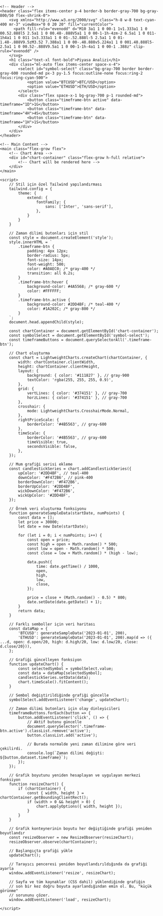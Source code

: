 <!DOCTYPE html>
<html lang="tr">
<head>
    <meta charset="UTF-8">
    <meta name="viewport" content="width=device-width, initial-scale=1.0">
    <title>Finansal Grafik</title>
    <!-- Tailwind CSS -->
    <script src="https://cdn.tailwindcss.com"></script>
    <!-- Lightweight Charts by TradingView (Specific Version) -->
    <script src="https://unpkg.com/lightweight-charts@3.8.0/dist/lightweight-charts.standalone.production.js"></script>
    <style>
        /* Sayfanın tamamını kaplaması ve kaydırma çubuklarını kaldırması için */
        html, body {
            width: 100%; /* Genişliğin tüm ekranı kapladığından emin ol */
            height: 100%;
            margin: 0;
            padding: 0; /* Tarayıcı varsayılan boşluklarını sıfırla */
            overflow: hidden; /* Kaydırma çubuklarını kesin olarak engelle */
            font-family: 'Inter', sans-serif;
        }
        /* Google Fonts */
        @import url('https://fonts.googleapis.com/css2?family=Inter:wght@400;500;600;700&display=swap');
    </style>
</head>
<body class="bg-gray-900 text-white flex flex-col h-screen">

    <!-- Header -->
    <header class="flex items-center p-4 border-b border-gray-700 bg-gray-800/50 flex-shrink-0">
        <svg xmlns="http://www.w3.org/2000/svg" class="h-8 w-8 text-cyan-400 mr-3" viewBox="0 0 20 20" fill="currentColor">
          <path fill-rule="evenodd" d="M10 3a1 1 0 00-1 1v1.333a1 1 0 00.52.888l5 2.5a1 1 0 00.48-.888V5a1 1 0 00-1-1h-4zm-2 6.5a1 1 0 011-1h4a1 1 0 011 1v3.333a1 1 0 01-.52.888l-5 2.5a1 1 0 01-1.48-.888V9.5zM3.52 7.388a1 1 0 00-.48.888v5.224a1 1 0 001.48.888l5-2.5a1 1 0 00.52-.888V9.5a1 1 0 00-1-1h-4a1 1 0 00-1 .388z" clip-rule="evenodd" />
        </svg>
        <h1 class="text-xl font-bold">Piyasa Analizi</h1>
        <div class="ml-auto flex items-center space-x-4">
            <select id="symbol-select" class="bg-gray-700 border border-gray-600 rounded-md px-3 py-1.5 focus:outline-none focus:ring-2 focus:ring-cyan-500">
                <option value="BTCUSD">BTC/USD</option>
                <option value="ETHUSD">ETH/USD</option>
            </select>
            <div class="flex space-x-1 bg-gray-700 p-1 rounded-md">
                <button class="timeframe-btn active" data-timeframe="1D">1G</button>
                <button class="timeframe-btn" data-timeframe="4H">4S</button>
                <button class="timeframe-btn" data-timeframe="1H">1S</button>
            </div>
        </div>
    </header>

    <!-- Main Content -->
    <main class="flex-grow flex">
        <!-- Chart Area -->
        <div id="chart-container" class="flex-grow h-full relative">
            <!-- Chart will be rendered here -->
        </div>
    </main>

    <script>
        // Stil için özel Tailwind yapılandırması
        tailwind.config = {
            theme: {
                extend: {
                    fontFamily: {
                        sans: ['Inter', 'sans-serif'],
                    },
                }
            }
        }

        // Zaman dilimi butonları için stil
        const style = document.createElement('style');
        style.innerHTML = `
            .timeframe-btn {
                padding: 4px 12px;
                border-radius: 5px;
                font-size: 14px;
                font-weight: 500;
                color: #A0AEC0; /* gray-400 */
                transition: all 0.2s;
            }
            .timeframe-btn:hover {
                background-color: #4A5568; /* gray-600 */
                color: #FFFFFF;
            }
            .timeframe-btn.active {
                background-color: #2DD4BF; /* teal-400 */
                color: #1A202C; /* gray-800 */
            }
        `;
        document.head.appendChild(style);

        const chartContainer = document.getElementById('chart-container');
        const symbolSelect = document.getElementById('symbol-select');
        const timeframeButtons = document.querySelectorAll('.timeframe-btn');

        // Chart oluşturma
        const chart = LightweightCharts.createChart(chartContainer, {
            width: chartContainer.clientWidth,
            height: chartContainer.clientHeight,
            layout: {
                background: { color: '#111827' }, // gray-900
                textColor: 'rgba(255, 255, 255, 0.9)',
            },
            grid: {
                vertLines: { color: '#374151' }, // gray-700
                horzLines: { color: '#374151' }, // gray-700
            },
            crosshair: {
                mode: LightweightCharts.CrosshairMode.Normal,
            },
            rightPriceScale: {
                borderColor: '#4B5563', // gray-600
            },
            timeScale: {
                borderColor: '#4B5563', // gray-600
                timeVisible: true,
                secondsVisible: false,
            },
        });

        // Mum grafiği serisi ekleme
        const candlestickSeries = chart.addCandlestickSeries({
            upColor: '#2DD4BF', // teal-400
            downColor: '#F472B6', // pink-400
            borderDownColor: '#F472B6',
            borderUpColor: '#2DD4BF',
            wickDownColor: '#F472B6',
            wickUpColor: '#2DD4BF',
        });

        // Örnek veri oluşturma fonksiyonu
        function generateSampleData(startDate, numPoints) {
            const data = [];
            let price = 30000;
            let date = new Date(startDate);

            for (let i = 0; i < numPoints; i++) {
                const open = price;
                const high = open + Math.random() * 500;
                const low = open - Math.random() * 500;
                const close = low + Math.random() * (high - low);
                
                data.push({
                    time: date.getTime() / 1000,
                    open,
                    high,
                    low,
                    close,
                });
                
                price = close + (Math.random() - 0.5) * 800;
                date.setDate(date.getDate() + 1);
            }
            return data;
        }

        // Farklı semboller için veri haritası
        const dataMap = {
            'BTCUSD': generateSampleData('2023-01-01', 200),
            'ETHUSD': generateSampleData('2023-01-01', 200).map(d => ({ ...d, open: d.open/20, high: d.high/20, low: d.low/20, close: d.close/20})),
        };

        // Grafiği güncelleyen fonksiyon
        function updateChart() {
            const selectedSymbol = symbolSelect.value;
            const data = dataMap[selectedSymbol];
            candlestickSeries.setData(data);
            chart.timeScale().fitContent();
        }

        // Sembol değiştirildiğinde grafiği güncelle
        symbolSelect.addEventListener('change', updateChart);
        
        // Zaman dilimi butonları için olay dinleyicileri
        timeframeButtons.forEach(button => {
            button.addEventListener('click', () => {
                // Aktif butonu güncelle
                document.querySelector('.timeframe-btn.active').classList.remove('active');
                button.classList.add('active');
                
                // Burada normalde yeni zaman dilimine göre veri çekilirdi.
                console.log(`Zaman dilimi değişti: ${button.dataset.timeframe}`);
            });
        });

        // Grafik boyutunu yeniden hesaplayan ve uygulayan merkezi fonksiyon
        function resizeChart() {
            if (chartContainer) {
                const { width, height } = chartContainer.getBoundingClientRect();
                if (width > 0 && height > 0) {
                    chart.applyOptions({ width, height });
                }
            }
        }

        // Grafik konteynerinin boyutu her değiştiğinde grafiği yeniden boyutlandır
        const resizeObserver = new ResizeObserver(resizeChart);
        resizeObserver.observe(chartContainer);

        // Başlangıçta grafiği yükle
        updateChart();

        // Tarayıcı penceresi yeniden boyutlandırıldığında da grafiği ayarla
        window.addEventListener('resize', resizeChart);

        // Sayfa ve tüm kaynaklar (CSS dahil) yüklendiğinde grafiğin
        // son bir kez doğru boyuta ayarlandığından emin ol. Bu, "küçük görünme"
        // sorununu çözer.
        window.addEventListener('load', resizeChart);

    </script>
</body>
</html>


